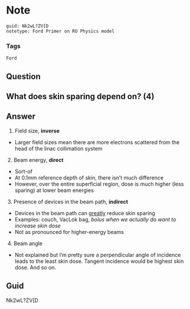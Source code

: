 # Note
```
guid: Nk2wL?ZV[D
notetype: Ford Primer on RO Physics model
```

### Tags
```
Ford
```

## Question
<h2>What does skin sparing depend on? (4)</h2>

## Answer
<section>
<ol>
<li>Field size, <strong>inverse</strong></li>
</ol>
<ul>
<li>Larger field sizes mean there are more electrons scattered from the head of the linac collimation system</li>
</ul>
<p><img alt="" src="CDE438AE-BA3C-478A-B58C-391DC64936B5.png"/>
2. Beam energy, <strong>direct</strong></p>
<ul>
<li>Sort-of</li>
<li>At 0.1mm reference depth of skin, there isn’t much difference</li>
<li>However, over the entire superficial region, dose is much higher (less sparing) at lower beam energies</li>
</ul>
<p><img alt="" src="5DF92516-D600-4B72-B44D-6EEE4584255F.png"/>
3. Presence of devices in the beam path, <strong>indirect</strong></p>
<ul>
<li>Devices in the beam path can <u>​greatly</u> reduce skin sparing</li>
<li>Examples: couch, VacLok bag, <em>bolus when we actually do want to increase skin dose</em></li>
<li>Not as pronounced for higher-energy beams</li>
</ul>
<p><img alt="" src="8D74CBFB-A4E7-434D-BF61-633C71DFE590.png"/>
4. Beam angle</p>
<ul>
<li>Not explained but I’m pretty sure a perpendicular angle of incidence leads to the least skin dose. Tangent incidence would be highest skin dose. And so on.</li>
</ul>

</section>

## Guid
Nk2wL?ZV[D
